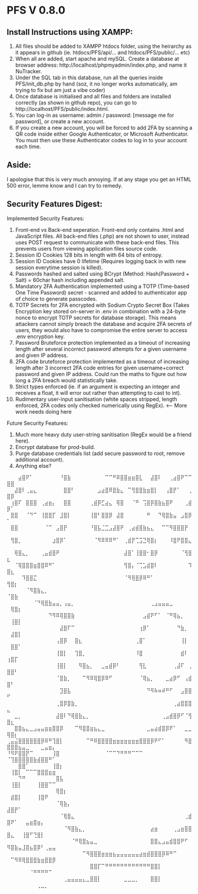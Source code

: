 # PFS V 0.8.0

## Install Instructions using XAMPP:
1. All files should be added to XAMPP htdocs folder, using the heirarchy as it appears in github (ie. htdocs/PFS/api/... and htdocs/PFS/public/... etc)
2. When all are added, start apache and mySQL. Create a database at browser address: http://localhost/phpmyadmin/index.php, and name it NuTracker.
3. Under the SQL tab in this database, run all the queries inside PFS/init_db.php by hand (soz, it no longer works automatically, am trying to fix but am just a vibe coder)
4. Once database is initialised and all files and folders are installed correctly (as shown in github repo), you can go to http://localhost/PFS/public/index.html.
5. You can log-in as username: admin / password: [message me for password], or create a new account.
6. If you create a new account, you will be forced to add 2FA by scanning a QR code inside either Google Authenticator, or Microsoft Authenticator.
You must then use these Authenticator codes to log in to your account each time.

## Aside:
I apologise that this is very much annoying.
If at any stage you get an HTML 500 error, lemme know and I can try to remedy.

## Security Features Digest:
Implemented Security Features:
1. Front-end vs Back-end seperation. Front-end only contains .html and JavaScript files. All back-end files (.php) are not shown to user, instead uses POST request to communicate with these back-end files. This prevents users from viewing application files source code. 
2. Session ID Cookies 128 bits in length with 64 bits of entropy.
3. Session ID Cookies have 0 lifetime (Requires logging back in with new session everytime session is killed).
4. Passwords hashed and salted using BCrypt (Method: Hash(Password + Salt) = 60char hash including appended salt.
5. Mandatory 2FA Authentication implemented using a TOTP (Time-based One Time Password) secret - scanned and added to authenticator app of choice to generate passcodes.
6. TOTP Secrets for 2FA encrypted with Sodium Crypto Secret Box (Takes Encryption key stored on-server in .env in combination with a 24-byte nonce to encrypt TOTP secrets for database storage). This means attackers cannot simply breach the database and acquire 2FA secrets of users, they would also have to compromise the entire server to access .env encryption key.
7. Password Bruteforce protection implemented as a timeout of increasing length after several incorrect password attempts for a given username and given IP address.
8. 2FA code bruteforce protection implemented as a timeout of increasing length after 3 incorrect 2FA code entries for given username+correct password and given IP address. Could run the maths to figure out how long a 2FA breach would statistically take.
9. Strict types enforced (ie. if an argument is expecting an integer and receives a float, it will error out rather than attempting to cast to int).
10. Rudimentary user-input sanitisation (white spaces stripped, length enforced, 2FA codes only checked numerically using RegEx). <-- More work needs doing here

Future Security Features:
1. Much more heavy duty user-string sanitisation (RegEx would be a friend here).
2. Encrypt database for prod-build.
3. Purge database credentials list (add secure password to root, remove additional account).
4. Anything else?
   

⠀⠀⠀⣴⣿⠟⠁⠀⠀⠀⠀⠀⠀⠀⠘⣿⣷⠀⠀⠀⠀⠀⠀⠀⠀⠀⠉⠉⠛⠿⣿⣿⣶⣶⣿⣇⠀⠀⣼⣿⠇⠀⠀⢀⣴⣿⠟⠉⠉⣿⣿⠀⠀⠀⠀⠀⠀⠀⠀⠀⠀⠀
⠀⠀⣼⣿⠇⢀⣤⣄⠀⠀⠀⠀⠀⠀⠀⣿⣿⠃⠀⠀⠀⠀⠀⠀⣠⣴⣿⠿⣿⣷⣄⠀⠉⢻⣿⣿⣷⣶⣿⡇⠀⠀⢠⣿⡟⠁⠀⠀⢀⣿⡿⠀⠀⠀⠀⠀⠀⠀⠀⠀⠀⠀
⠀⢰⣿⠏⠀⣿⣿⣿⠀⢀⣴⣶⡄⠀⠀⣿⣿⠀⠀⠀⠀⠀⢀⣾⡿⣋⣴⣄⠀⢿⣿⠀⠀⠈⠛⠀⢩⣿⡿⣿⣷⣦⣿⠟⠀⠀⠀⢀⣾⡿⠁⠀⠀⠀⠀⠀⠀⠀⠀⠀⠀⠀
⠀⣿⣿⠀⠀⠈⠙⠉⠀⢸⣿⣿⡏⠀⣸⣿⡇⠀⠀⠀⠀⠀⢸⣿⠃⣿⣿⡿⠀⣼⣿⠀⠀⠀⠀⠀⠀⠛⠀⠀⠙⢿⣿⣷⣤⠀⣠⣿⡿⠁⠀⠀⠀⠀⠀⠀⠀⠀⠀⠀⠀⠀
⠀⣿⣿⠀⠀⠀⠀⠀⠀⠀⠈⠉⠀⣠⣿⡟⠀⠀⠀⠀⠀⠀⠘⣿⣧⣈⣉⣠⣼⣿⠟⠀⢀⣴⣾⣿⣷⣦⣄⠀⠀⠉⠉⠻⣿⣿⣿⡟⠀⠀⠀⠀⠀⠀⠀⠀⠀⠀⠀⠀⠀⠀
⠀⢻⣿⡀⠀⠀⠀⠀⠀⠀⠀⠀⣰⣿⡿⠁⠀⠀⠀⠀⠀⠀⠀⠈⠻⠿⠿⠿⠛⠁⠀⢀⣾⡟⢉⣩⣙⢿⣿⡆⠀⠀⠀⠸⣿⠟⣿⣿⣄⠀⠀⠀⠀⠀⠀⠀⠀⠀⠀⠀⠀⠀
⠀⠀⢿⣿⣄⡀⠀⠀⠀⢀⣤⣾⣿⠟⠀⠀⠀⠀⠀⠀⠀⠀⠀⠀⠀⠀⠀⠀⠀⠀⠀⣼⣿⠁⢸⣿⣿⠂⣿⡿⠀⠀⠀⠀⠀⠀⠈⢻⣿⣆⠀⠀⠀⠀⠀⠀⠀⠀⠀⠀⠀⠀
⠀⠀⠈⢿⣿⣿⣿⣶⣿⣿⠿⠛⠁⠀⠀⠀⠀⠀⠀⠀⠀⠀⠀⠀⠀⠀⠀⠀⠀⠀⠀⢻⣿⡄⠈⢉⣡⣾⣿⠇⠀⠀⠀⠀⠀⠀⠀⠀⠹⣿⣆⠀⠀⠀⠀⠀⠀⠀⠀⠀⠀⠀
⠀⠀⠀⠀⠹⣿⣿⣍⠀⠀⠀⠀⠀⠀⠀⠀⠀⠀⠀⠀⠀⠀⠀⠀⠀⠀⠀⠀⠀⠀⠀⠈⠻⢿⣿⡿⠿⠛⠁⠀⠀⠀⠀⠀⠀⠀⠀⠀⠀⢻⣿⡆⠀⠀⠀⠀⠀⠀⠀⠀⠀⠀
⠀⠀⠀⠀⠀⠈⠻⣿⣷⣄⡀⠀⠀⠀⠀⠀⠀⠀⠀⠀⠀⠀⠀⠀⠀⠀⠀⠀⠀⠀⠀⠀⠀⠀⠀⠀⠀⠀⠀⠀⠀⠀⠀⠀⠀⠀⠀⠀⠀⠈⣿⣷⠀⠀⠀⠀⠀⠀⠀⠀⠀⠀
⠀⠀⠀⠀⠀⠀⠀⠈⠙⢿⣿⣷⣤⣤⡀⢠⣤⡀⠀⠀⠀⠀⠀⠀⠀⠀⠀⠀⠀⠀⠀⠀⠀⠀⠀⠀⠀⠀⢀⣠⣤⣤⣤⣀⠀⠀⠀⠀⠀⠀⢿⣿⡆⠀⠀⠀⠀⠀⠀⠀⠀⠀
⠀⠀⠀⠀⠀⠀⠀⠀⠀⠀⠀⠙⠻⠿⢿⣿⣿⣷⠀⠀⠀⠀⠀⠀⠀⠀⠀⠀⠀⠀⠀⠀⠀⠀⠀⠀⣠⣾⠟⠋⠁⠀⠈⠛⢿⣦⡀⠀⠀⠀⢸⣿⡇⠀⠀⠀⠀⠀⠀⠀⠀⠀
⠀⠀⠀⠀⠀⠀⠀⠀⠀⠀⠀⠀⠀⠀⣼⣿⠏⠉⠀⠀⠀⠀⠀⠀⠀⠀⠀⠀⠀⠀⠀⠀⠀⠀⠀⢰⡿⠁⠀⠀⠀⠀⠀⠀⠀⠙⣷⡀⠀⠀⣼⣿⡇⠀⠀⠀⠀⠀⠀⠀⠀⠀
⠀⠀⠀⠀⠀⠀⠀⠀⠀⠀⠀⠀⠀⢠⣿⡿⠀⠀⣿⣆⠀⠀⠀⠀⠀⠀⠀⠀⠀⠀⠀⠀⠀⠀⢀⣿⠁⠀⠀⠀⠀⠀⠀⠀⠀⠀⢸⡇⠀⠀⣿⣿⠁⠀⠀⠀⠀⠀⠀⠀⠀⠀
⠀⠀⠀⠀⠀⠀⠀⠀⠀⠀⠀⠀⠀⢸⣿⡇⠀⠀⢹⣿⡀⠀⠀⠀⠀⠀⠀⠀⠀⠀⠀⠀⠀⠀⠸⣿⠀⠀⠀⠀⠀⠀⠀⠀⠀⠀⣾⠇⠀⢰⣿⡏⠀⠀⠀⠀⠀⠀⠀⠀⠀⠀
⠀⠀⠀⠀⠀⠀⠀⠀⠀⠀⠀⠀⠀⢸⣿⡇⠀⠀⠀⠻⣿⣦⡀⠀⠀⣀⣤⣾⡿⠃⠀⠀⠀⠀⠀⢻⣇⠀⠀⠀⠀⠀⠀⠀⢀⣼⠏⠀⢀⣿⣿⠃⠀⠀⠀⠀⠀⠀⠀⠀⠀⠀
⠀⠀⠀⠀⠀⠀⠀⠀⠀⠀⠀⠀⠀⠈⣿⣷⡀⠀⠀⠀⠉⠻⠿⢿⣿⡿⠿⠋⠀⠀⠀⠀⠀⠀⠀⠈⢿⣦⡀⠀⠀⠀⣀⣴⡿⠋⠀⢠⣾⣿⠃⠀⠀⠀⠀⠀⠀⠀⠀⠀⠀⠀
⠀⠀⠀⠀⠀⠀⠀⠀⠀⠀⠀⠀⠀⠀⣹⣿⣧⠀⠀⠀⠀⠀⠀⠀⠀⠀⠀⠀⠀⠀⠀⠀⠀⠀⠀⠀⠀⠙⠻⠷⠶⠾⠛⠋⠀⠀⣠⣿⣿⠋⠀⠀⠀⠀⠀⠀⠀⠀⠀⠀⠀⠀
⠀⠀⠀⠀⠀⠀⠀⠀⠀⠀⠀⠀⠀⢀⣿⡿⣿⣷⡀⠀⠀⠀⠀⠀⠀⠀⠀⠀⠀⠀⠀⠀⠀⠀⠀⠀⠀⠀⠀⠀⠀⠀⠀⠀⢀⣴⣿⣿⣿⣄⠀⠀⠀⠀⠀⠀⠀⠀⠀⠀⠀⠀
⠀⠀⣀⡀⠀⠀⠀⠀⠀⠀⠀⠀⠀⣼⣿⠇⠙⢿⣿⣷⣄⡀⠀⠀⠀⠀⠀⠀⠀⠀⠀⠀⠀⠀⠀⠀⠀⠀⠀⠀⠀⢀⣠⣾⣿⡿⠋⠈⢻⣿⣆⠀⠀⠀⠀⠀⠀⠀⠀⠀⠀⠀
⠀⠀⣿⣿⣦⣄⣀⣠⣤⣤⣶⣶⣿⣿⡿⠀⠀⠀⠉⠻⣿⣿⣶⣦⣄⣀⠀⠀⠀⠀⠀⠀⠀⠀⠀⠀⠀⣀⣤⣴⣾⣿⡿⠟⠁⠀⠀⣀⣀⢿⣿⡆⠀⠀⠀⠀⠀⠀⠀⠀⠀⠀
⢀⣤⣬⣿⣿⣿⣿⣿⣿⡿⠿⠛⢹⣿⡇⠀⠀⠀⠀⠀⠀⠉⠛⠿⣿⣿⣿⣿⣶⣶⣶⣶⣶⣶⣶⣿⣿⣿⡿⠟⠋⠁⠀⠀⠀⠀⠀⠻⣿⣿⣿⣿⣦⣤⣀⠀⠀⠀⣀⣤⣶⡄
⠘⠻⠟⣿⣿⡟⠉⠀⠀⠀⠀⠀⢸⣿⠀⠀⠀⠀⠀⠀⠀⠀⠀⠀⠀⠀⠈⠉⠉⠙⠛⠛⠛⠉⠉⠉⠀⠀⠀⠀⠀⠀⠀⠀⠀⠀⠀⠀⠀⠈⢹⣿⣿⣿⣿⣿⣷⣾⣿⣿⠛⠁
⠀⠀⠀⣿⣿⠁⠀⠀⠀⠀⠀⠀⢸⣿⡆⠀⠀⠀⠀⠀⠀⠀⠀⠀⠀⠀⠀⠀⠀⠀⠀⠀⠀⠀⠀⠀⠀⠀⠀⠀⠀⠀⠀⠀⠀⠀⠀⠀⠀⠀⢸⣿⡇⠀⠉⠉⠉⣿⣿⣿⣶⣶
⠀⠀⠀⠙⠛⠀⠀⠀⠀⠀⠀⠀⠀⣿⣧⠀⠀⠀⠀⠀⠀⠀⠀⠀⠀⠀⠀⠀⠀⠀⠀⠀⠀⠀⠀⠀⠀⠀⠀⠀⠀⠀⠀⠀⠀⠀⠀⠀⠀⠀⢸⣿⡇⠀⠀⠀⠀⢸⣿⣿⠉⠉
⠀⠀⠀⠀⠀⠀⠀⠀⠀⠀⠀⠀⠀⢿⣿⡆⠀⠀⠀⠀⠀⠀⠀⠀⠀⠀⠀⠀⠀⠀⠀⠀⠀⠀⠀⠀⠀⠀⠀⠀⠀⠀⠀⠀⠀⠀⠀⠀⠀⠀⣾⣿⡇⠀⠀⠀⠀⢸⣿⠟⠀⠀
⠀⠀⠀⠀⠀⠀⠀⠀⠀⠀⠀⠀⠀⠈⢿⣷⡄⠀⠀⠀⠀⠀⠀⠀⠀⠀⠀⠀⠀⠀⠀⠀⠀⠀⠀⠀⠀⠀⠀⠀⠀⠀⠀⠀⠀⠀⠀⠀⠀⣼⣿⡟⠁⠀⠀⠀⠀⠀⠀⠀⠀⠀
⠀⠀⠀⠀⠀⠀⠀⠀⠀⠀⠀⠀⠀⠀⠈⢿⣿⣄⠀⠀⠀⠀⠀⠀⠀⠀⠀⠀⠀⠀⠀⠀⠀⠀⠀⠀⠀⠀⠀⠀⠀⠀⠀⠀⠀⠀⠀⢀⣾⣿⠟⠁⠀⠀⣤⣶⣿⣶⡄⠀⠀⠀
⠀⠀⠀⠀⠀⠀⠀⠀⠀⠀⠀⠀⠀⠀⠀⠈⠻⣿⣷⣄⡀⠀⠀⠀⠀⠀⠀⠀⠀⠀⠀⠀⠀⠀⠀⠀⠀⠀⣴⣶⠀⠀⠀⠀⢀⣠⣶⣿⣿⣿⣄⠀⠀⢸⣿⠋⢙⣿⡇⠀⠀⠀
⠀⠀⠀⠀⠀⠀⠀⠀⠀⠀⠀⠀⠀⠀⠀⠀⠀⠈⠛⢿⣿⣦⣤⣀⠀⠀⠀⠀⠀⠀⠀⠀⠀⠀⠀⠀⠀⠀⣿⣿⣄⣠⣤⣾⣿⣿⠟⠋⠀⠻⣿⣷⣤⣸⣿⣦⣿⡿⠃⢀⣤⣤
⠀⠀⠀⠀⠀⠀⠀⠀⠀⠀⠀⠀⠀⠀⠀⠀⠀⠀⠀⠀⠉⠻⣿⣿⣿⣶⣶⣶⣦⣤⣤⣤⣤⣤⣤⣴⣶⣾⣿⣿⣿⡿⠿⠛⠉⠀⠀⠀⠀⠀⠉⠻⠿⢿⣿⣿⣿⣷⣶⣿⣿⡿
⠀⠀⠀⠀⠀⠀⠀⠀⠀⠀⠀⠀⠀⠀⠀⠀⠀⠀⠀⠀⠀⠀⣿⣿⡏⠉⠛⠛⠛⠛⠛⠛⠛⠛⠛⠛⠛⠛⣿⣿⡇⠀⠀⠀⠀⠀⠀⠀⠀⠀⠀⠀⠀⠀⠀⠈⠛⠛⠛⠛⠉⠀
⠀⠀⠀⠀⠀⠀⠀⠀⠀⠀⠀⠀⠀⠀⠀⢀⣤⣤⣤⣤⣄⣀⣿⣿⡇⠀⠀⠀⠀⠀⠀⣀⣀⣀⡀⠀⠀⠀⣿⣿⡇⠀⠀⠀⠀⠀⠀⠀⠀⠀⠀⠀⠀⠀⠀⠀⠀⢀⣀⡀⠀⠀
